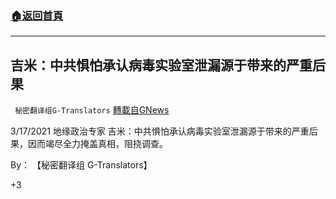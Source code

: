 ###  [:house:返回首頁](https://github.com/ourhimalayas/txt)
---

## 吉米：中共惧怕承认病毒实验室泄漏源于带来的严重后果
` 秘密翻译组G-Translators` [轉載自GNews](https://gnews.org/zh-hans/1001452/)

3/17/2021 地缘政治专家 吉米：中共惧怕承认病毒实验室泄漏源于带来的严重后果，因而竭尽全力掩盖真相，阻挠调查。

By： 【秘密翻译组 G-Translators】



+3
